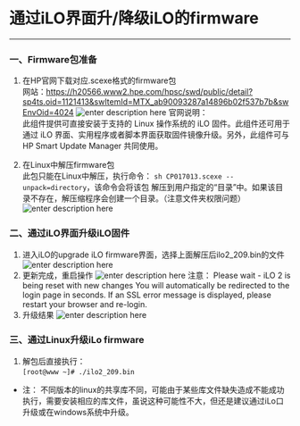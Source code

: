 # 通过iLO界面升/降级iLO的firmware
-----------------------------------
### 一、Firmware包准备
1.	在HP官网下载对应.scexe格式的firmware包  
 网站：https://h20566.www2.hpe.com/hpsc/swd/public/detail?sp4ts.oid=1121413&swItemId=MTX_ab90093287a14896b02f537b7b&swEnvOid=4024
 ![enter description here][1]
官网说明：  
此组件提供可直接安装于支持的 Linux 操作系统的 iLO 固件。此组件还可用于通过 iLO 界面、实用程序或者脚本界面获取固件镜像升级。另外，此组件可与 HP Smart Update Manager 共同使用。

2.	在Linux中解压firmware包  
 此包只能在Linux中解压，执行命令： `sh CP017013.scexe --unpack=directory`，该命令会将该包 解压到用户指定的“目录”中。如果该目录不存在，解压缩程序会创建一个目录。（注意文件夹权限问题）  
![enter description here][2]
 
### 二、通过iLO界面升级iLO固件
1.	进入iLO的upgrade iLO firmware界面，选择上面解压后ilo2_209.bin的文件
 ![enter description here][3]
2.	更新完成，重启操作
 ![enter description here][4]
注意：
Please wait - iLO 2 is being reset with new changes
You will automatically be redirected to the login page in seconds. If an SSL error message is displayed, please restart your browser and re-login. 
3.	升级结果
 ![enter description here][5]   
 ### 三、通过Linux升级iLo firmware
 1. 解包后直接执行：  
 `[root@www ~]# ./ilo2_209.bin`
 + 注：
 不同版本的linux的共享库不同，可能由于某些库文件缺失造成不能成功执行，需要安装相应的库文件，虽说这种可能性不大，但还是建议通过iLo口升级或在windows系统中升级。


  [1]: ./images/hp%20%E5%8D%87firmware.png "hp 升firmware.png"
  [2]: ./images/hp%20%E5%8D%87firmware2.png "hp 升firmware2.png"
  [3]: ./images/hp%20%E5%8D%87firmware3.png "hp 升firmware3.png"
  [4]: ./images/hp%20%E5%8D%87firmware4.png "hp 升firmware4.png"
  [5]: ./images/hp%20%E5%8D%87firmware5.png "hp 升firmware5.png"